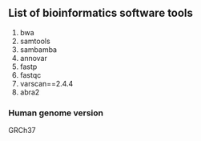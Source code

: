 ## List of bioinformatics software tools
1. bwa
2. samtools
3. sambamba
4. annovar
5. fastp
6. fastqc
7. varscan==2.4.4
8. abra2

### Human genome version
GRCh37
